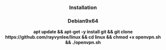 <h3 align="center">Installation</h3>
<h3 align="center">Debian9x64</h3>
<p align="center">
<b>apt update && apt-get -y install git && git clone https://github.com/rayvynlee/linux && cd linux && chmod +x openvpn.sh && ./openvpn.sh</b>
